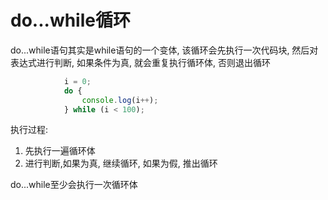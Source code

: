 # do...while循环

do...while语句其实是while语句的一个变体, 该循环会先执行一次代码块, 然后对表达式进行判断, 如果条件为真, 就会重复执行循环体, 否则退出循环

```JavaScript
            i = 0;
            do {
                console.log(i++);
            } while (i < 100);
```

执行过程:

1. 先执行一遍循环体
2. 进行判断,如果为真, 继续循环, 如果为假, 推出循环

do...while至少会执行一次循环体
